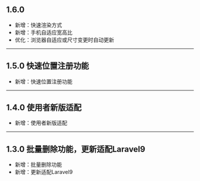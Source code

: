 ## 1.6.0

- 新增：快速渲染方式
- 新增：手机自适应宽高比
- 优化：浏览器自适应或尺寸变更时自动更新

---

## 1.5.0 快速位置注册功能

- 新增：快速位置注册功能

---

## 1.4.0 使用者新版适配

- 新增：使用者新版适配

---

## 1.3.0 批量删除功能，更新适配Laravel9

- 新增：批量删除功能
- 新增：更新适配Laravel9
